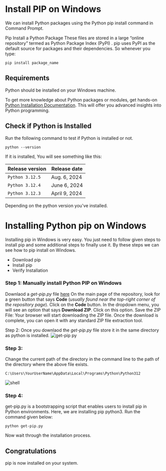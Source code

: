 # Install PIP on Windows
We can install Python packages using the Python pip install command in Command Prompt.

Pip Install a Python Package
These files are stored in a large “online repository” termed as Python Package Index (PyPI) . pip uses PyPI as the default source for packages and their dependencies. So whenever you type:

```shell
pip install package_name
```

## Requirements
Python should be installed on your Windows machine.

To get more knowledge about Python packages or modules, get hands-on[ Python Installation Documentation](https://docs.python.org/3/installing/index.html). This will offer you advanced insights into Python programming.

## Check if Python is Installed
Run the following command to test if Python is installed or not.

```shell
python --version
```

If it is installed, You will see something like this:

| Release version    | Release date  |
|--------------------|---------------|
|  `Python 3.12.5`   | Aug. 6, 2024  | 
|  `Python 3.12.4`   | June 6, 2024  | 
|  `Python 3.12.3`   | April 9, 2024 |

Depending on the python version you've installed.

# Installing Python pip on Windows
Installing pip in Windows is very easy. You just need to follow given steps to install pip and some additional steps to finally use it. By these steps we can see how to pip install on Windows.

* Download pip
* Install pip
* Verify Installation


### Step 1: Manually install Python PIP on Windows
Downlaod a *get-pip.py* file [here](https://github.com/edwards698/Install-pip-on-windows?tab=readme-ov-file) On the main page of the repository, look for a green button that says **Code** (*usually found near the top-right corner of the repository page*). Click on the **Code** button. In the dropdown menu, you will see an option that says **Download ZIP**. Click on this option. Save the ZIP File: Your browser will start downloading the ZIP file. Once the download is complete, you can open it with any standard ZIP file extraction tool.

Step 2: Once you downlaod the *get-pip.py* file store it in the same directory as python is installed.
![get-pip py](https://github.com/user-attachments/assets/7dcd0ddd-7427-4eb9-9da6-ac8cc34a06b8)

### Step 3: 
Change the current path of the directory in the command line to the path of the directory where the above file exists.

```shell
C:\Users\YourUserName\AppData\Local\Programs\Python\Python312
```
![shell](https://github.com/user-attachments/assets/a8ecda6a-b00d-44e3-a2d9-07cc42d90c67)

### Step 4: 
get-pip.py is a bootstrapping script that enables users to install pip in Python environments. Here, we are installing pip python3. Run the command given below:
```shell
python get-pip.py
```
Now wait through the installation process.

## Congratulations
pip is now installed on your system.
